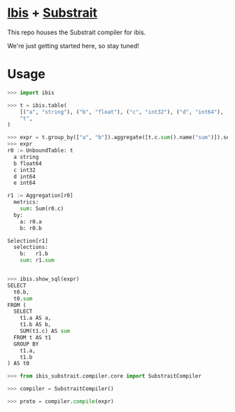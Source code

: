 # [Ibis](https://ibis-project.org) + [Substrait](https://substrait.io)

This repo houses the Substrait compiler for ibis.

We're just getting started here, so stay tuned!

# Usage

```python
>>> import ibis

>>> t = ibis.table(
    [("a", "string"), ("b", "float"), ("c", "int32"), ("d", "int64"), ("e", "int64")],
    "t",
)

>>> expr = t.group_by(["a", "b"]).aggregate([t.c.sum().name("sum")]).select("b", "sum")
>>> expr
r0 := UnboundTable: t
  a string
  b float64
  c int32
  d int64
  e int64

r1 := Aggregation[r0]
  metrics:
    sum: Sum(r0.c)
  by:
    a: r0.a
    b: r0.b

Selection[r1]
  selections:
    b:   r1.b
    sum: r1.sum


>>> ibis.show_sql(expr)
SELECT
  t0.b,
  t0.sum
FROM (
  SELECT
    t1.a AS a,
    t1.b AS b,
    SUM(t1.c) AS sum
  FROM t AS t1
  GROUP BY
    t1.a,
    t1.b
) AS t0

>>> from ibis_substrait.compiler.core import SubstraitCompiler

>>> compiler = SubstraitCompiler()

>>> proto = compiler.compile(expr)
```
